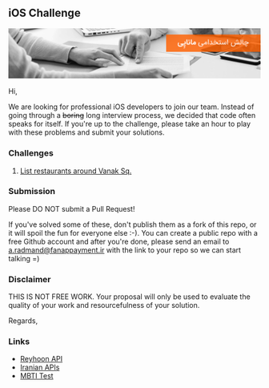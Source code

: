 ## iOS Challenge
![iOS Developer Hiring Challenge](img/01.png)

Hi,

We are looking for professional iOS developers to join our team. Instead of going through a ~~boring~~ long interview process, we decided that code often speaks for itself. If you're up to the challenge, please take an hour to play with these problems and submit your solutions.

### Challenges

1. [List restaurants around Vanak Sq.](challenges/a.md)

### Submission

Please DO NOT submit a Pull Request!

If you've solved some of these, don't publish them as a fork of this repo, or it will spoil the fun for everyone else :-). You can create a public repo with a free Github account and after you're done, please send an email to [a.radmand@fanappayment.ir](mailto:a.radmand@fanappayment.ir) with the link to your repo so we can start talking =)

### Disclaimer

THIS IS NOT FREE WORK. Your proposal will only be used to evaluate the quality of your work and resourcefulness of your solution.

Regards,

### Links

* [Reyhoon API](https://documenter.getpostman.com/view/3187934/reyhoon/7E8iG3p)
* [Iranian APIs](https://github.com/Hameds/APIs-made-in-Iran)
* [MBTI Test](https://www.iranzehn.com/pages/tests/mbti/test.aspx)